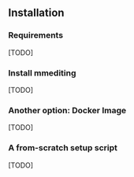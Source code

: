 ## Installation

### Requirements

[TODO]

### Install mmediting

[TODO]

### Another option: Docker Image
[TODO]

### A from-scratch setup script

[TODO]
